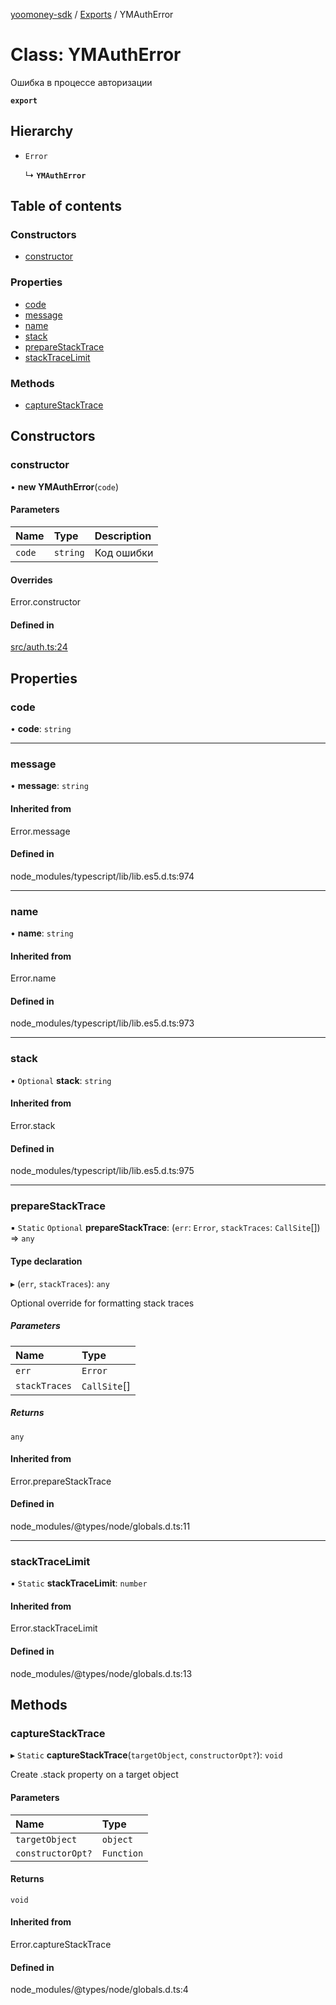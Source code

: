 [yoomoney-sdk](../README.md) / [Exports](../modules.md) / YMAuthError

# Class: YMAuthError

Ошибка в процессе авторизации

**`export`**

## Hierarchy

- `Error`

  ↳ **`YMAuthError`**

## Table of contents

### Constructors

- [constructor](YMAuthError.md#constructor)

### Properties

- [code](YMAuthError.md#code)
- [message](YMAuthError.md#message)
- [name](YMAuthError.md#name)
- [stack](YMAuthError.md#stack)
- [prepareStackTrace](YMAuthError.md#preparestacktrace)
- [stackTraceLimit](YMAuthError.md#stacktracelimit)

### Methods

- [captureStackTrace](YMAuthError.md#capturestacktrace)

## Constructors

### constructor

• **new YMAuthError**(`code`)

#### Parameters

| Name | Type | Description |
| :------ | :------ | :------ |
| `code` | `string` | Код ошибки |

#### Overrides

Error.constructor

#### Defined in

[src/auth.ts:24](https://github.com/AlexXanderGrib/yoomoney-sdk/blob/5f14ef9/src/auth.ts#L24)

## Properties

### code

• **code**: `string`

___

### message

• **message**: `string`

#### Inherited from

Error.message

#### Defined in

node_modules/typescript/lib/lib.es5.d.ts:974

___

### name

• **name**: `string`

#### Inherited from

Error.name

#### Defined in

node_modules/typescript/lib/lib.es5.d.ts:973

___

### stack

• `Optional` **stack**: `string`

#### Inherited from

Error.stack

#### Defined in

node_modules/typescript/lib/lib.es5.d.ts:975

___

### prepareStackTrace

▪ `Static` `Optional` **prepareStackTrace**: (`err`: `Error`, `stackTraces`: `CallSite`[]) => `any`

#### Type declaration

▸ (`err`, `stackTraces`): `any`

Optional override for formatting stack traces

##### Parameters

| Name | Type |
| :------ | :------ |
| `err` | `Error` |
| `stackTraces` | `CallSite`[] |

##### Returns

`any`

#### Inherited from

Error.prepareStackTrace

#### Defined in

node_modules/@types/node/globals.d.ts:11

___

### stackTraceLimit

▪ `Static` **stackTraceLimit**: `number`

#### Inherited from

Error.stackTraceLimit

#### Defined in

node_modules/@types/node/globals.d.ts:13

## Methods

### captureStackTrace

▸ `Static` **captureStackTrace**(`targetObject`, `constructorOpt?`): `void`

Create .stack property on a target object

#### Parameters

| Name | Type |
| :------ | :------ |
| `targetObject` | `object` |
| `constructorOpt?` | `Function` |

#### Returns

`void`

#### Inherited from

Error.captureStackTrace

#### Defined in

node_modules/@types/node/globals.d.ts:4
